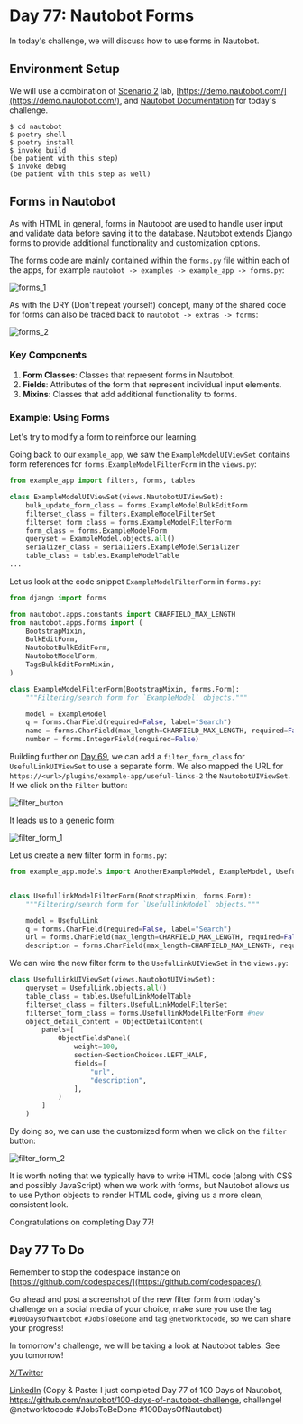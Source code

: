 # Day 77: Nautobot Forms

In today's challenge, we will discuss how to use forms in Nautobot. 

## Environment Setup

We will use a combination of [Scenario 2](../Lab_Setup/scenario_2_setup/README.md) lab, [https://demo.nautobot.com/](https://demo.nautobot.com/), and [Nautobot Documentation](https://docs.nautobot.com/projects/core/en/latest/user-guide/core-data-model/overview/introduction/) for today's challenge. 

```
$ cd nautobot
$ poetry shell
$ poetry install
$ invoke build
(be patient with this step)
$ invoke debug
(be patient with this step as well)
```

## Forms in Nautobot

As with HTML in general, forms in Nautobot are used to handle user input and validate data before saving it to the database. Nautobot extends Django forms to provide additional functionality and customization options.

The forms code are mainly contained within the `forms.py` file within each of the apps, for example `nautobot -> examples -> example_app -> forms.py`: 

![forms_1](images/forms_1.png)

As with the DRY (Don't repeat yourself) concept, many of the shared code for forms can also be traced back to `nautobot -> extras -> forms`: 

![forms_2](images/forms_2.png)

### Key Components

1. **Form Classes**: Classes that represent forms in Nautobot.
2. **Fields**: Attributes of the form that represent individual input elements.
3. **Mixins**: Classes that add additional functionality to forms.

### Example: Using Forms

Let's try to modify a form to reinforce our learning. 

Going back to our `example_app`, we saw the `ExampleModelUIViewSet` contains form references for `forms.ExampleModelFilterForm` in the `views.py`: 

```python
from example_app import filters, forms, tables

class ExampleModelUIViewSet(views.NautobotUIViewSet):
    bulk_update_form_class = forms.ExampleModelBulkEditForm
    filterset_class = filters.ExampleModelFilterSet
    filterset_form_class = forms.ExampleModelFilterForm
    form_class = forms.ExampleModelForm
    queryset = ExampleModel.objects.all()
    serializer_class = serializers.ExampleModelSerializer
    table_class = tables.ExampleModelTable
...
```

Let us look at the code snippet `ExampleModelFilterForm` in `forms.py`: 

```python 
from django import forms

from nautobot.apps.constants import CHARFIELD_MAX_LENGTH
from nautobot.apps.forms import (
    BootstrapMixin,
    BulkEditForm,
    NautobotBulkEditForm,
    NautobotModelForm,
    TagsBulkEditFormMixin,
)

class ExampleModelFilterForm(BootstrapMixin, forms.Form):
    """Filtering/search form for `ExampleModel` objects."""

    model = ExampleModel
    q = forms.CharField(required=False, label="Search")
    name = forms.CharField(max_length=CHARFIELD_MAX_LENGTH, required=False)
    number = forms.IntegerField(required=False)
```

Building further on [Day 69](../Day069_Nautobot_Views_4_Nautobot_Views_Applying_Theory/), we can add a `filter_form_class` for `UsefulLinkUIViewSet` to use a separate form. We also mapped the URL for `https://<url>/plugins/example-app/useful-links-2` the `NautobotUIViewSet`. If we click on the `Filter` button: 

![filter_button](images/filter_button.png)

It leads us to a generic form: 

![filter_form_1](images/filter_form_1.png)

Let us create a new filter form in `forms.py`: 

```python 
from example_app.models import AnotherExampleModel, ExampleModel, UsefulLink


class UsefullinkModelFilterForm(BootstrapMixin, forms.Form):
    """Filtering/search form for `UsefullinkModel` objects."""

    model = UsefulLink
    q = forms.CharField(required=False, label="Search")
    url = forms.CharField(max_length=CHARFIELD_MAX_LENGTH, required=False)
    description = forms.CharField(max_length=CHARFIELD_MAX_LENGTH, required=False)
```

We can wire the new filter form to the `UsefulLinkUIViewSet` in the `views.py`: 

```python
class UsefulLinkUIViewSet(views.NautobotUIViewSet):
    queryset = UsefulLink.objects.all()
    table_class = tables.UsefulLinkModelTable
    filterset_class = filters.UsefulLinkModelFilterSet
    filterset_form_class = forms.UsefullinkModelFilterForm #new
    object_detail_content = ObjectDetailContent(
        panels=[
            ObjectFieldsPanel(
                weight=100,
                section=SectionChoices.LEFT_HALF,
                fields=[
                    "url",
                    "description",
                ],
            )
        ]
    )
```

By doing so, we can use the customized form when we click on the `filter` button: 

![filter_form_2](images/filter_form_2.png)

It is worth noting that we typically have to write HTML code (along with CSS and possibly JavaScript) when we work with forms, but Nautobot allows us to use Python objects to render HTML code, giving us a more clean, consistent look. 

Congratulations on completing Day 77! 

## Day 77 To Do

Remember to stop the codespace instance on [https://github.com/codespaces/](https://github.com/codespaces/). 

Go ahead and post a screenshot of the new filter form from today's challenge on a social media of your choice, make sure you use the tag `#100DaysOfNautobot` `#JobsToBeDone` and tag `@networktocode`, so we can share your progress! 

In tomorrow's challenge, we will be taking a look at Nautobot tables. See you tomorrow! 

[X/Twitter](<https://twitter.com/intent/tweet?url=https://github.com/nautobot/100-days-of-nautobot&text=I+just+completed+Day+77+of+the+100+days+of+nautobot+challenge+!&hashtags=100DaysOfNautobot,JobsToBeDone>)

[LinkedIn](https://www.linkedin.com/) (Copy & Paste: I just completed Day 77 of 100 Days of Nautobot, https://github.com/nautobot/100-days-of-nautobot-challenge, challenge! @networktocode #JobsToBeDone #100DaysOfNautobot) 
